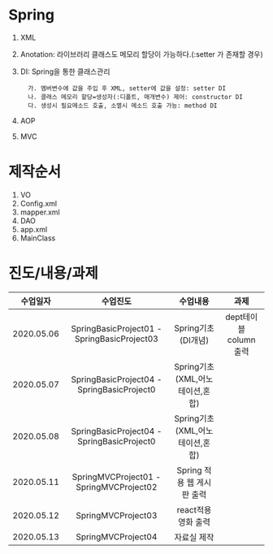 # Spring
1. XML
2. Anotation: 라이브러리 클래스도 메모리 할당이 가능하다.(:setter 가 존재할 경우)
3. DI: Spring을 통한 클래스관리

         가. 멤버변수에 값을 주입 후 XML, setter에 값을 설정: setter DI
         나. 클래스 메모리 할당=생성자(:디폴트, 매개변수) 제어: constructor DI
         다. 생성시 필요메소드 호출, 소멸시 메소드 호출 가능: method DI 
        
4. AOP
5. MVC

# 제작순서
1. VO 
2. Config.xml
3. mapper.xml
4. DAO
5. app.xml
6. MainClass

# 진도/내용/과제
 수업일자 | 수업진도 | 수업내용 | 과제 
---|:---:|:---:|:---:
2020.05.06 | SpringBasicProject01 - SpringBasicProject03 | Spring기초(DI개념) | dept테이블 column 출력 
2020.05.07 | SpringBasicProject04 - SpringBasicProject0 | Spring기초(XML,어노테이션,혼합) | 
2020.05.08 | SpringBasicProject04 - SpringBasicProject0 | Spring기초(XML,어노테이션,혼합) | 
2020.05.11 | SpringMVCProject01 - SpringMVCProject02 | Spring 적용 웹 게시판 출력 | 
2020.05.12 | SpringMVCProject03 | react적용 영화 출력 | 
2020.05.13 | SpringMVCProject04 | 자료실 제작 | 
